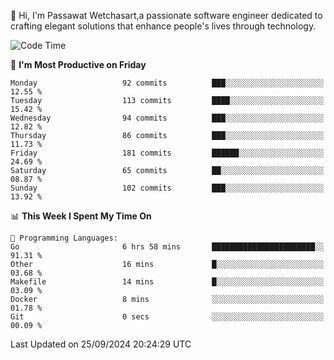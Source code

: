 
👋 Hi, I'm Passawat Wetchasart,a passionate software engineer dedicated to crafting elegant solutions that enhance people's lives through technology.


<!--START_SECTION:waka-->
![Code Time](http://img.shields.io/badge/Code%20Time-1%2C811%20hrs%2033%20mins-blue)

📅 **I'm Most Productive on Friday** 

```text
Monday                   92 commits          ███░░░░░░░░░░░░░░░░░░░░░░   12.55 % 
Tuesday                  113 commits         ████░░░░░░░░░░░░░░░░░░░░░   15.42 % 
Wednesday                94 commits          ███░░░░░░░░░░░░░░░░░░░░░░   12.82 % 
Thursday                 86 commits          ███░░░░░░░░░░░░░░░░░░░░░░   11.73 % 
Friday                   181 commits         ██████░░░░░░░░░░░░░░░░░░░   24.69 % 
Saturday                 65 commits          ██░░░░░░░░░░░░░░░░░░░░░░░   08.87 % 
Sunday                   102 commits         ███░░░░░░░░░░░░░░░░░░░░░░   13.92 % 
```


📊 **This Week I Spent My Time On** 

```text
💬 Programming Languages: 
Go                       6 hrs 58 mins       ███████████████████████░░   91.31 % 
Other                    16 mins             █░░░░░░░░░░░░░░░░░░░░░░░░   03.68 % 
Makefile                 14 mins             █░░░░░░░░░░░░░░░░░░░░░░░░   03.09 % 
Docker                   8 mins              ░░░░░░░░░░░░░░░░░░░░░░░░░   01.78 % 
Git                      0 secs              ░░░░░░░░░░░░░░░░░░░░░░░░░   00.09 % 
```


 Last Updated on 25/09/2024 20:24:29 UTC
<!--END_SECTION:waka-->

<!--
**markpassawat/markpassawat** is a ✨ _special_ ✨ repository because its `README.md` (this file) appears on your GitHub profile.

Here are some ideas to get you started:

- 🔭 I’m currently working on ...
- 🌱 I’m currently learning ...
- 👯 I’m looking to collaborate on ...
- 🤔 I’m looking for help with ...
- 💬 Ask me about ...
- 📫 How to reach me: ...
- 😄 Pronouns: He/Him
- ⚡ Fun fact: ...
-->
